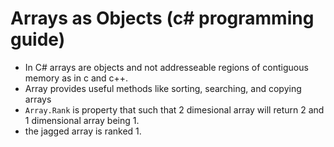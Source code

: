 # Arrays as Objects (c# programming guide)
- In C# arrays are objects and not addresseable regions of contiguous memory as in c and c++.
- Array provides useful methods like sorting, searching, and copying arrays
- `Array.Rank` is property that such that 2 dimesional array will return 2 and 1 dimensional array being 1.
- the jagged array is ranked 1.
